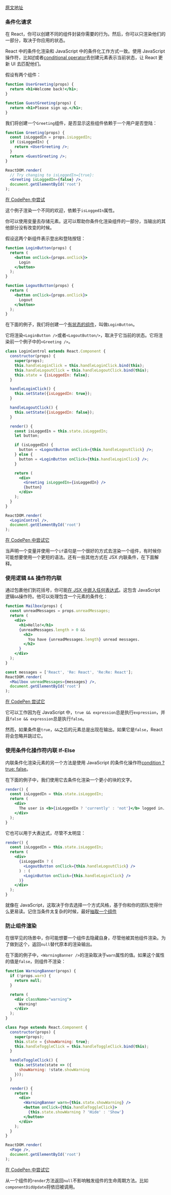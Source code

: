 [原文地址](https://reactjs.org/docs/conditional-rendering.html)
### 条件化请求

在 React，你可以创建不同的组件封装你需要的行为。然后，你可以只渲染他们的一部分，取决于你应用的状态。

React 中的条件化渲染和 JavaScript 中的条件化工作方式一致。使用 JavaScript 操作符，比如[if](https://developer.mozilla.org/en-US/docs/Web/JavaScript/Reference/Statements/if...else)或者[conditional operator](https://developer.mozilla.org/en/docs/Web/JavaScript/Reference/Operators/Conditional_Operator)去创建元素表示当前状态，让 React 更新 UI 去匹配他们。

假设有两个组件：
```jsx harmony
function UserGreeting(props) {
  return <h1>Welcome back!</h1>;
}

function GuestGreeting(props) {
  return <h1>Please sign up.</h1>;
}
```
我们将创建一个`Greeting`组件，是否显示这些组件依赖于一个用户是否登陆：
```jsx harmony
function Greeting(props) {
  const isLoggedIn = props.isLoggedIn;
  if (isLoggedIn) {
    return <UserGreeting />;
  }
  return <GuestGreeting />;
}

ReactDOM.render(
  // Try changing to isLoggedIn={true}:
  <Greeting isLoggedIn={false} />,
  document.getElementById('root')
);
```
[在 CodePen 中尝试](https://codepen.io/gaearon/pen/ZpVxNq?editors=0011)

这个例子渲染一个不同的欢迎，依赖于`isLoggedIn`属性。

你可以使用变量去存储元素。这可以帮助你条件化渲染组件的一部分，当输出的其他部分没有改变的时候。

假设这两个新组件表示登出和登陆按钮：
```jsx harmony
function LoginButton(props) {
  return (
    <button onClick={props.onClick}>
      Login
    </button>
  );
}

function LogoutButton(props) {
  return (
    <button onClick={props.onClick}>
      Logout
    </button>
  );
}
```
在下面的例子，我们将创建一个[有状态的组件](https://reactjs.org/docs/state-and-lifecycle.html#adding-local-state-to-a-class)，叫做`LoginButton`。

它将渲染`<LoginButton />`或者`<LogoutButton/>`，取决于它当前的状态。它将渲染前一个例子中的`<Greeting />`。

```jsx harmony
class LoginControl extends React.Component {
  constructor(props) {
    super(props);
    this.handleLoginClick = this.handleLoginClick.bind(this);
    this.handleLogoutClick = this.handleLogoutClick.bind(this);
    this.state = {isLoggedIn: false};
  }

  handleLoginClick() {
    this.setState({isLoggedIn: true});
  }

  handleLogoutClick() {
    this.setState({isLoggedIn: false});
  }

  render() {
    const isLoggedIn = this.state.isLoggedIn;
    let button;

    if (isLoggedIn) {
      button = <LogoutButton onClick={this.handleLogoutClick} />;
    } else {
      button = <LoginButton onClick={this.handleLoginClick} />;
    }

    return (
      <div>
        <Greeting isLoggedIn={isLoggedIn} />
        {button}
      </div>
    );
  }
}

ReactDOM.render(
  <LoginControl />,
  document.getElementById('root')
);
```
[在 CodePen 中尝试它](https://codepen.io/gaearon/pen/QKzAgB?editors=0010)

当声明一个变量并使用一个`if`语句是一个很好的方式去渲染一个组件，有时候你可能想要使用一个更短的语法。还有一些其他方式在 JSX 内联条件，在下面解释。


### 使用逻辑 && 操作符内联
通过包裹他们到花括号，你可能[在 JSX 中嵌入任何表达式](https://reactjs.org/docs/introducing-jsx.html#embedding-expressions-in-jsx)。这包含 JavaScript 逻辑`&&`操作符。他可以处理包含一个元素的条件化：
```jsx harmony
function Mailbox(props) {
  const unreadMessages = props.unreadMessages;
  return (
    <div>
      <h1>Hello!</h1>
      {unreadMessages.length > 0 &&
        <h2>
          You have {unreadMessages.length} unread messages.
        </h2>
      }
    </div>
  );
}

const messages = ['React', 'Re: React', 'Re:Re: React'];
ReactDOM.render(
  <Mailbox unreadMessages={messages} />,
  document.getElementById('root')
);
```
[在 CodePen 尝试它](https://codepen.io/gaearon/pen/ozJddz?editors=0010)

它可以工作因为在 JavaScript 中，`true && expression`总是执行`expression`，并且`false && expression`总是执行`false`。

然而，如果条件是`true`，`&&`之后的元素总是出现在输出。如果它是`false`，React 将会忽略并跳过它。

### 使用条件化操作符内联 If-Else

内联条件化渲染元素的另一个方法是使用 JavaScript 的条件化操作符[condition ? true: false](https://developer.mozilla.org/en/docs/Web/JavaScript/Reference/Operators/Conditional_Operator)。

在下面的例子中，我们使用它去条件化渲染一个更小的块的文字。
```jsx harmony
render() {
  const isLoggedIn = this.state.isLoggedIn;
  return (
    <div>
      The user is <b>{isLoggedIn ? 'currently' : 'not'}</b> logged in.
    </div>
  );
}
```

它也可以用于大表达式，尽管不太明显：
```jsx harmony
render() {
  const isLoggedIn = this.state.isLoggedIn;
  return (
    <div>
      {isLoggedIn ? (
        <LogoutButton onClick={this.handleLogoutClick} />
      ) : (
        <LoginButton onClick={this.handleLoginClick} />
      )}
    </div>
  );
}
```
就像在 JavaScript，这取决于你去选择一个方式风格，基于你和你的团队觉得什么更易读。记住当条件太复杂的时候，最好[抽取一个组件](https://reactjs.org/docs/components-and-props.html#extracting-components)

### 防止组件渲染

在很罕见的场景中，你可能想要一个组件去隐藏自身，尽管他被其他组件渲染。为了做到这个，返回`null`替代原本的渲染输出。

在下面的例子中，`<WarningBanner />`的渲染取决于`warn`属性的值。如果这个属性的值是`false`，则组件不渲染：
```jsx harmony
function WarningBanner(props) {
  if (!props.warn) {
    return null;
  }

  return (
    <div className="warning">
      Warning!
    </div>
  );
}

class Page extends React.Component {
  constructor(props) {
    super(props);
    this.state = {showWarning: true};
    this.handleToggleClick = this.handleToggleClick.bind(this);
  }

  handleToggleClick() {
    this.setState(state => ({
      showWarning: !state.showWarning
    }));
  }

  render() {
    return (
      <div>
        <WarningBanner warn={this.state.showWarning} />
        <button onClick={this.handleToggleClick}>
          {this.state.showWarning ? 'Hide' : 'Show'}
        </button>
      </div>
    );
  }
}

ReactDOM.render(
  <Page />,
  document.getElementById('root')
);
```
[在 CodePen 中尝试它](https://codepen.io/gaearon/pen/Xjoqwm?editors=0010)

从一个组件的`render`方法返回`null`不影响触发组件的生命周期方法。比如`componentDidUpdate`将依旧被调用。












